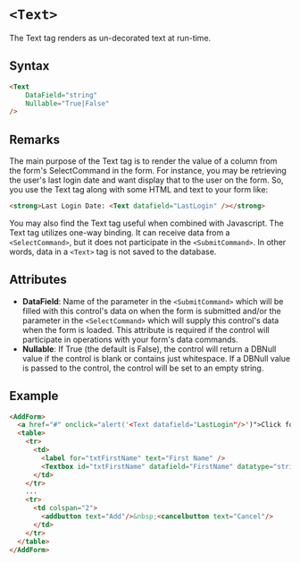 # `<Text>`

The Text tag renders as un-decorated text at run-time.

## Syntax
```html
<Text 
    DataField="string" 
    Nullable="True|False"
/> 
```

## Remarks

The main purpose of the Text tag is to render the value of a column from the form's SelectCommand in the form. For instance, you may be retrieving the user's last login date and want display that to the user on the form. So, you use the Text tag along with some HTML and text to your form like:

```html
<strong>Last Login Date: <Text datafield="LastLogin" /></strong>
```

You may also find the Text tag useful when combined with Javascript. The Text tag utilizes one-way binding. It can receive data from a `<SelectCommand>`, but it does not participate in the `<SubmitCommand>`. In other words, data in a `<Text>` tag is not saved to the database.

## Attributes  

*   **DataField**: Name of the parameter in the `<SubmitCommand>` which will be filled with this control's data on when the form is submitted and/or the parameter in the `<SelectCommand>` which will supply this control's data when the form is loaded. This attribute is required if the control will participate in operations with your form's data commands.
*   **Nullable**: If True (the default is False), the control will return a DBNull value if the control is blank or contains just whitespace. If a DBNull value is passed to the control, the control will be set to an empty string.


## Example
```html {2}
<AddForm>
  <a href="#" onclick="alert('<Text datafield="LastLogin"/>')">Click for Last Login Date</a>
  <table>
    <tr>
      <td>
        <label for="txtFirstName" text="First Name" /> 
        <Textbox id="txtFirstName" datafield="FirstName" datatype="string" />
      </td>
    </tr>
    ...
    <tr>
      <td colspan="2">
        <addbutton text="Add"/>&nbsp;<cancelbutton text="Cancel"/>
      </td>
    </tr>
  </table>
</AddForm>
```
